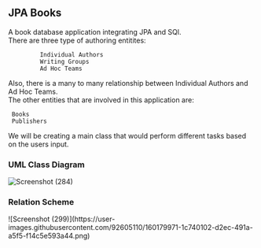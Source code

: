 <h2>JPA Books</h2>


A book database application integrating JPA and SQl. <br>
There are three type of authoring entitites:

             Individual Authors
             Writing Groups
             Ad Hoc Teams
            
Also, there is a many to many relationship between Individual Authors and Ad Hoc Teams.<br>
The other entities that are involved in this application are:

     Books
     Publishers
    
We will be creating a main class that would perform different tasks based on the users input.

<h3> UML Class Diagram </h3>

![Screenshot (284)](https://user-images.githubusercontent.com/92605110/159113015-1a3f0217-9ce0-4915-8985-75ac1baee4fa.png)

<h3> Relation Scheme </h3>
![Screenshot (299)](https://user-images.githubusercontent.com/92605110/160179971-1c740102-d2ec-491a-a5f5-f14c5e593a44.png)

